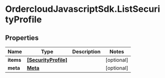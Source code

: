 # OrdercloudJavascriptSdk.ListSecurityProfile

## Properties
Name | Type | Description | Notes
------------ | ------------- | ------------- | -------------
**items** | [**[SecurityProfile]**](SecurityProfile.md) |  | [optional] 
**meta** | [**Meta**](Meta.md) |  | [optional] 


